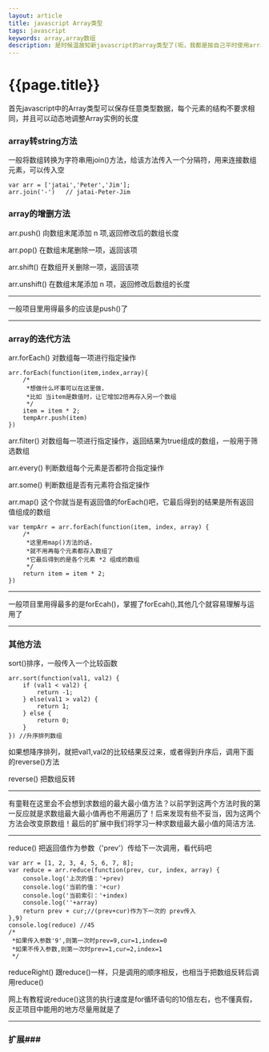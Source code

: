 ```yaml
--- 
layout: article 
title: javascript Array类型
tags: javascript
keywords: array,array数组
description: 是时候温故知新javascript的array类型了(呃，我都是按自己平时使用array的方法及习惯来写的，比如新建一个数组，我不用new Array()这种形式，所以文章中难免会有很多写得不全的地方)。
---
```

# {{page.title}}

首先javascript中的Array类型可以保存任意类型数据，每个元素的结构不要求相同，并且可以动态地调整Array实例的长度

### array转string方法 ###

一般将数组转换为字符串用join()方法，给该方法传入一个分隔符，用来连接数组元素，可以传入空

	var arr = ['jatai','Peter','Jim'];
	arr.join('-')	// jatai-Peter-Jim

### array的增删方法 ###

arr.push() 向数组末尾添加 n 项,返回修改后的数组长度

arr.pop() 在数组末尾删除一项，返回该项

arr.shift() 在数组开关删除一项，返回该项

arr.unshift() 在数组末尾添加 n 项，返回修改后数组的长度



***
一般项目里用得最多的应该是push()了

***

### array的迭代方法 ###

arr.forEach() 对数组每一项进行指定操作

	arr.forEach(function(item,index,array){
		/*
		 *想做什么坏事可以在这里做，
		 *比如 当item是数值时，让它增加2倍再存入另一个数组
		 */
		item = item * 2;
		tempArr.push(item)
	})

arr.filter() 对数组每一项进行指定操作，返回结果为true组成的数组，一般用于筛选数组

arr.every() 判断数组每个元素是否都符合指定操作

arr.some() 判断数组是否有元素符合指定操作

arr.map() 这个你就当是有返回值的forEach()吧，它最后得到的结果是所有返回值组成的数组

	var tempArr = arr.forEach(function(item, index, array) {
        /*
         *这里用map()方法的话，
         *就不用再每个元素都存入数组了
         *它最后得到的是各个元素 *2 组成的数组
         */
        return item = item * 2;
    })

***
一般项目里用得最多的是forEcah()，掌握了forEcah(),其他几个就容易理解与运用了 

***

### 其他方法 ###

sort()排序，一般传入一个比较函数

	arr.sort(function(val1, val2) {
        if (val1 < val2) {
            return -1;
        } else(val1 > val2) {
            return 1;
        } else {
            return 0;
        }
    }) //升序排列数组

如果想降序排列，就把val1,val2的比较结果反过来，或者得到升序后，调用下面的reverse()方法

reverse() 把数组反转

***
有童鞋在这里会不会想到求数组的最大最小值方法？以前学到这两个方法时我的第一反应就是求数组最大最小值再也不用遍历了！后来发现有些不妥当，因为这两个方法会改变原数组！最后的扩展中我们将学习一种求数组最大最小值的简洁方法.

***

reduce() 把返回值作为参数（'prev'）传给下一次调用，看代码吧

	var arr = [1, 2, 3, 4, 5, 6, 7, 8];
    var reduce = arr.reduce(function(prev, cur, index, array) {
        console.log('上次的值：'+prev)
        console.log('当前的值：'+cur)
        console.log('当前索引：'+index)
        console.log(''+array)
        return prev + cur;//(prev+cur)作为下一次的 prev传入
    },9)
    console.log(reduce) //45
    /*
     *如果传入参数'9',则第一次时prev=9,cur=1,index=0
     *如果不传入参数,则第一次时prev=1,cur=2,index=1
     */

reduceRight() 跟reduce()一样，只是调用的顺序相反，也相当于把数组反转后调用reduce() 

网上有教程说reduce()这货的执行速度是for循环语句的10倍左右，也不懂真假，反正项目中能用的地方尽量用就是了

*** 

### __扩展__###






